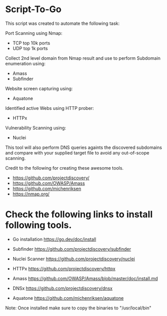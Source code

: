 # Script-To-Go
This script was created to automate the following task:

Port Scanning using Nmap:
  * TCP top 10k ports
  * UDP top 1k ports

Collect 2nd level domain from Nmap result and use to perform Subdomain enumeration using:
  * Amass
  * Subfinder
  
Website screen capturing using:
  * Aquatone

Identified active Webs using HTTP prober:
  * HTTPx

Vulnerability Scanning using:
  * Nuclei
 
This tool will also perform DNS queries againts the discovered subdomains and compare with your supplied target file to avoid any out-of-scope scanning.

Credit to the following for creating these awesome tools.
  * https://github.com/projectdiscovery/
  * https://github.com/OWASP/Amass
  * https://github.com/michenriksen
  * https://nmap.org/

 
 # Check the following links to install following tools.
 * Go installation
 https://go.dev/doc/install
 
 * Subfinder
 https://github.com/projectdiscovery/subfinder
 
 * Nuclei Scanner
 https://github.com/projectdiscovery/nuclei
 
 * HTTPx
 https://github.com/projectdiscovery/httpx
 
 * Amass
 https://github.com/OWASP/Amass/blob/master/doc/install.md
 
 * DNSx
 https://github.com/projectdiscovery/dnsx
 
 * Aquatone
 https://github.com/michenriksen/aquatone
 
 Note: Once installed make sure to copy the binaries to "/usr/local/bin"
